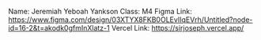 Name: Jeremiah Yeboah Yankson
Class: M4
Figma Link: https://www.figma.com/design/03XTYX8FKB0OLEvIIqEVrh/Untitled?node-id=16-2&t=akodk0gfmInXlatz-1
Vercel Link: https://sirjoseph.vercel.app/

